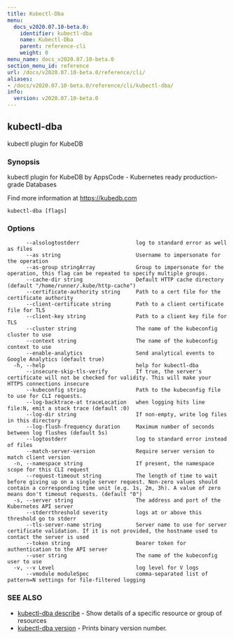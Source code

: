 ```yaml
---
title: Kubectl-Dba
menu:
  docs_v2020.07.10-beta.0:
    identifier: kubectl-dba
    name: Kubectl-Dba
    parent: reference-cli
    weight: 0
menu_name: docs_v2020.07.10-beta.0
section_menu_id: reference
url: /docs/v2020.07.10-beta.0/reference/cli/
aliases:
- /docs/v2020.07.10-beta.0/reference/cli/kubectl-dba/
info:
  version: v2020.07.10-beta.0
---
```


## kubectl-dba

kubectl plugin for KubeDB

### Synopsis

kubectl plugin for KubeDB by AppsCode - Kubernetes ready production-grade Databases

 Find more information at https://kubedb.com

```
kubectl-dba [flags]
```

### Options

```
      --alsologtostderr                  log to standard error as well as files
      --as string                        Username to impersonate for the operation
      --as-group stringArray             Group to impersonate for the operation, this flag can be repeated to specify multiple groups.
      --cache-dir string                 Default HTTP cache directory (default "/home/runner/.kube/http-cache")
      --certificate-authority string     Path to a cert file for the certificate authority
      --client-certificate string        Path to a client certificate file for TLS
      --client-key string                Path to a client key file for TLS
      --cluster string                   The name of the kubeconfig cluster to use
      --context string                   The name of the kubeconfig context to use
      --enable-analytics                 Send analytical events to Google Analytics (default true)
  -h, --help                             help for kubectl-dba
      --insecure-skip-tls-verify         If true, the server's certificate will not be checked for validity. This will make your HTTPS connections insecure
      --kubeconfig string                Path to the kubeconfig file to use for CLI requests.
      --log-backtrace-at traceLocation   when logging hits line file:N, emit a stack trace (default :0)
      --log-dir string                   If non-empty, write log files in this directory
      --log-flush-frequency duration     Maximum number of seconds between log flushes (default 5s)
      --logtostderr                      log to standard error instead of files
      --match-server-version             Require server version to match client version
  -n, --namespace string                 If present, the namespace scope for this CLI request
      --request-timeout string           The length of time to wait before giving up on a single server request. Non-zero values should contain a corresponding time unit (e.g. 1s, 2m, 3h). A value of zero means don't timeout requests. (default "0")
  -s, --server string                    The address and port of the Kubernetes API server
      --stderrthreshold severity         logs at or above this threshold go to stderr
      --tls-server-name string           Server name to use for server certificate validation. If it is not provided, the hostname used to contact the server is used
      --token string                     Bearer token for authentication to the API server
      --user string                      The name of the kubeconfig user to use
  -v, --v Level                          log level for V logs
      --vmodule moduleSpec               comma-separated list of pattern=N settings for file-filtered logging
```

### SEE ALSO

* [kubectl-dba describe](/docs/v2020.07.10-beta.0/reference/cli/kubectl-dba_describe)	 - Show details of a specific resource or group of resources
* [kubectl-dba version](/docs/v2020.07.10-beta.0/reference/cli/kubectl-dba_version)	 - Prints binary version number.

